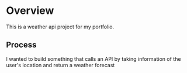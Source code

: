 # Overview

This is a weather api project for my portfolio. 

## Process

I wanted to build something that calls an API by taking information of the user's location and return a weather forecast 